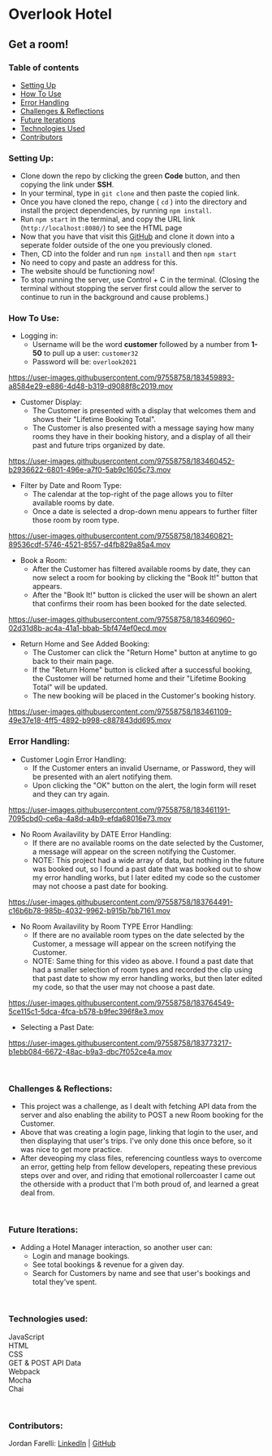 # Overlook Hotel

## Get a room!

### Table of contents
* [Setting Up](#setup)
* [How To Use](#how)
* [Error Handling](#error)
* [Challenges & Reflections](#challenges)
* [Future Iterations](#future)
* [Technologies Used](#tech)
* [Contributors](#contributors)

### Setting Up: <a name="setup"></a>

* Clone down the repo by clicking the green **Code** button, and then copying the link under **SSH**.
* In your terminal, type in `git clone` and then paste the copied link.
* Once you have cloned the repo, change ( `cd` ) into the directory and install the project dependencies, by running `npm install`.
* Run `npm start` in the terminal, and copy the URL link (`http://localhost:8080/`) to see the HTML page 
* Now that you have that visit this [GitHub](https://github.com/turingschool-examples/overlook-api) and clone it down into a seperate folder outside of the one you previously cloned.
* Then, CD into the folder and run `npm install` and then `npm start`
* No need to copy and paste an address for this.
* The website should be functioning now!
* To stop running the server, use Control + C in the terminal. (Closing the terminal without stopping the server first could allow the server to continue to run in the background and cause problems.)


### How To Use: <a name="how"></a>

* Logging in:
    * Username will be the word **customer** followed by a number from **1-50** to pull up a user: `customer32`
    * Password will be: `overlook2021`

https://user-images.githubusercontent.com/97558758/183459893-a8584e29-e886-4d48-b319-d9088f8c2019.mov

* Customer Display:
    * The Customer is presented with a display that welcomes them and shows their "Lifetime Booking Total".
    * The Customer is also presented with a message saying how many rooms they have in their booking history, and a display of all their past and future trips organized by date.

https://user-images.githubusercontent.com/97558758/183460452-b2936622-6801-496e-a7f0-5ab9c1605c73.mov

* Filter by Date and Room Type:
    * The calendar at the top-right of the page allows you to filter available rooms by date.
    * Once a date is selected a drop-down menu appears to further filter those room by room type.

https://user-images.githubusercontent.com/97558758/183460821-89536cdf-5746-4521-8557-d4fb829a85a4.mov

* Book a Room:
    * After the Customer has filtered available rooms by date, they can now select a room for booking by clicking the "Book It!" button that appears.
    * After the "Book It!" button is clicked the user will be shown an alert that confirms their room has been booked for the date selected.

https://user-images.githubusercontent.com/97558758/183460960-02d31d8b-ac4a-41a1-bbab-5bf474ef0ecd.mov

* Return Home and See Added Booking:
    * The Customer can click the "Return Home" button at anytime to go back to their main page.
    * If the "Return Home" button is clicked after a successful booking, the Customer will be returned home and their "Lifetime Booking Total" will be updated.
    * The new booking will be placed in the Customer's booking history.

https://user-images.githubusercontent.com/97558758/183461109-49e37e18-4ff5-4892-b998-c887843dd695.mov

### Error Handling: <a name="error"></a>

* Customer Login Error Handling:
    * If the Customer enters an invalid Username, or Password, they will be presented with an alert notifying them.
    * Upon clicking the "OK" button on the alert, the login form will reset and they can try again.

https://user-images.githubusercontent.com/97558758/183461191-7095cbd0-ce6a-4a8d-a4b9-efda68016e73.mov

* No Room Availavility by DATE Error Handling: 
    * If there are no available rooms on the date selected by the Customer, a message will appear on the screen notifying the Customer.
    * NOTE: This project had a wide array of data, but nothing in the future was booked out, so I found a past date that was booked out to show my error handling works, but I later edited my code so the customer may not choose a past date for booking.

https://user-images.githubusercontent.com/97558758/183764491-c16b6b78-985b-4032-9962-b915b7bb7161.mov

* No Room Availavility by Room TYPE Error Handling: 
    * If there are no available room types on the date selected by the Customer, a message will appear on the screen notifying the Customer.
    * NOTE: Same thing for this video as above. I found a past date that had a smaller selection of room types and recorded the clip using that past date to show my error handling works, but then later edited my code, so that the user may not choose a past date.

https://user-images.githubusercontent.com/97558758/183764549-5ce115c1-5dca-4fca-b578-b9fec396f8e3.mov

* Selecting a Past Date:

https://user-images.githubusercontent.com/97558758/183773217-b1ebb084-6672-48ac-b9a3-dbc7f052ce4a.mov


<br>



### Challenges & Reflections: <a name="challenges"></a>
* This project was a challenge, as I dealt with fetching API data from the server and also enabling the ability to POST a new Room booking for the Customer. 
* Above that was creating a login page, linking that login to the user, and then displaying that user's trips. I've only done this once before, so it was nice to get more practice.
* After deveoping my class files, referencing countless ways to overcome an error, getting help from fellow developers, repeating these previous steps over and over, and riding that emotional rollercoaster I came out the otherside with a product that I'm both proud of, and learned a great deal from.

<br>

### Future Iterations: <a name="future"></a>
* Adding a Hotel Manager interaction, so another user can:
    * Login and manage bookings.
    * See total bookings & revenue for a given day.
    * Search for Customers by name and see that user's bookings and total they've spent.

<br>

### Technologies used:<br><a name="tech"></a>
JavaScript<br>
HTML<br>
CSS<br>
GET & POST API Data<br>
Webpack<br>
Mocha<br>
Chai<br>

<br>


### Contributors: <a name="contributors"></a>

Jordan Farelli: [LinkedIn](https://www.linkedin.com/in/jordan-farelli/) | [GitHub](https://github.com/jfarelli)
